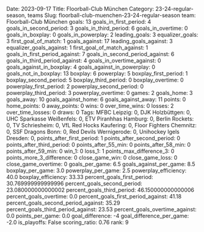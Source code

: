 Date: 2023-09-17
Title: Floorball-Club München
Category: 23-24-regular-season, teams
Slug: floorball-club-muenchen-23-24-regular-season
team: Floorball-Club München
goals: 13
goals_in_first_period: 4
goals_in_second_period: 3
goals_in_third_period: 6
goals_in_overtime: 0
goals_in_boxplay: 0
goals_in_powerplay: 2
leading_goals: 3
equalizer_goals: 3
first_goal_of_match: 1
goals_against: 17
leading_goals_against: 3
equalizer_goals_against: 1
first_goal_of_match_against: 1
goals_in_first_period_against: 7
goals_in_second_period_against: 6
goals_in_third_period_against: 4
goals_in_overtime_against: 0
goals_against_in_boxplay: 4
goals_against_in_powerplay: 0
goals_not_in_boxplay: 13
boxplay: 6
powerplay: 5
boxplay_first_period: 1
boxplay_second_period: 5
boxplay_third_period: 0
boxplay_overtime: 0
powerplay_first_period: 2
powerplay_second_period: 0
powerplay_third_period: 3
powerplay_overtime: 0
games: 2
goals_home: 3
goals_away: 10
goals_against_home: 6
goals_against_away: 11
points: 0
home_points: 0
away_points: 0
wins: 0
over_time_wins: 0
losses: 2
over_time_losses: 0
draws: 0
Tags:  MFBC Leipzig: 0,  DJK Holzbüttgen: 0,  UHC Sparkasse Weißenfels: 0,  ETV Piranhhas Hamburg: 0,  Berlin Rockets: 0,  TV Schriesheim: 0,  VfL Red Hocks Kaufering: 0,  Floor Fighters Chemnitz: 0,  SSF Dragons Bonn: 0,  Red Devils Wernigerode: 0,  Unihockey Igels Dresden: 0,
points_after_first_period: 1
points_after_second_period: 0
points_after_third_period: 0
points_after_55_min: 0
points_after_58_min: 0
points_after_59_min: 0
win_1: 0
loss_1: 1
points_max_difference_3: 0
points_more_3_difference: 0
close_game_win: 0
close_game_loss: 0
close_game_overtime: 0
goals_per_game: 6.5
goals_against_per_game: 8.5
boxplay_per_game: 3.0
powerplay_per_game: 2.5
powerplay_efficiency: 40.0
boxplay_efficiency: 33.33
percent_goals_first_period: 30.769999999999996
percent_goals_second_period: 23.080000000000002
percent_goals_third_period: 46.150000000000006
percent_goals_overtime: 0.0
percent_goals_first_period_against: 41.18
percent_goals_second_period_against: 35.29
percent_goals_third_period_against: 23.53
percent_goals_overtime_against: 0.0
points_per_game: 0.0
goal_difference: -4
goal_difference_per_game: -2.0
is_playoffs: False
scoring_ratio: 0.76
rank: 9
